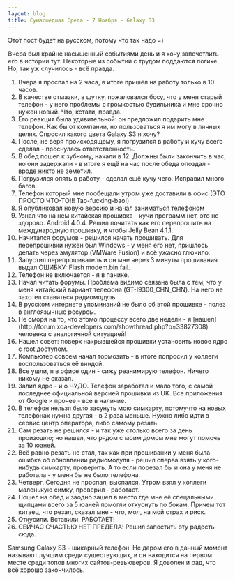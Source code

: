 ```yaml
---
layout: blog
title: Сумасшедшая Среда - 7 Ноября - Galaxy S3
---
```


Этот пост будет на русском, потому что так надо =)

Вчера был крайне насыщенный событиями день и я хочу запечетлить его в истории тут.
Некоторые из событий с трудом поддаются логике. Но, так уж случилось - всё правда.

<ol>
<li>Вчера я проспал на 2 часа, в итоге пришёл на работу только в 10 часов.</li>
<li>В качестве отмазки, в шутку, пожаловался босу, что у меня старый телефон - у него проблемы с громкостью будильника и мне срочно нужен новый. Что, кстати, правда. </li>
<li>Его реакция была удивительной: он предложил подарить мне телефон. Как бы от компании, но пользоваться я им могу в личных целях. Спросил какого цвета Galaxy S3 я хочу? </li> 
<li>После, не веря происходящему, я погрузился в работу и кучу всего сделал - проснулась ответственность. </li>
<li>В обед пошел к зубному, начали в 12. Должны были закончить в час, но они задержали - в итоге я ещё на час после обеда опоздал - вроде никто не земетил. </li>
<li>Погрузился опять в работу - сделал ещё кучу чего. Исправил много багов. </li>
<li>Телефон который мне пообещали утром уже доставили в офис (ЭТО ПРОСТО ЧТО-ТО!!! Tao-fucking-bao!) </li>
<li>Я опубликовал новую версию и начал заниматься телефоном </li>
<li>Узнал что на нем китайская прошивка - кучи программ нет, это не здорово. Android 4.0.4. Решил почитать как его перепрошить на международную прошивку, и чтобы Jelly Bean 4.1.1. </li>
<li>Начитался форумов - решился начать прошивать. Для перепрошивки нужен был Windows - у меня его нет, пришлось делать через эмулятор (VMWare Fusion) и всё ужасно глючило. </li>
<li>Запустил перепрошиватель и он мне через 3 минуты прошивания выдал ОШИБКУ: Flash modem.bin fail. </li>
<li>Телефон не включается - я в панике. </li>
<li>Начал читать форумы. Проблема видимо связана была с тем, что у меня китайский вариант телефона (GT-I9300_CHN_CHN). На него не захотел ставиться радиомодуль. </li>
<li>В русском интернете упоминаний не было об этой прошивке - полез в англоязычные ресурсы. </li>
<li>Не сморя на то, что этомо процессу всего две недели - я [нашел](http://forum.xda-developers.com/showthread.php?p=33827308) человека с аналогичной ситуацией! </li>
<li>Нашел совет: поверх накрывшейся прошивки установить новое ядро с root доступом. </li>
<li>Компьютер совсем начал тормозить - в итоге попросил у коллеги воспользоваться её виндой. </li>
<li>Все ушли, я в офисе один - сижу реанимирую телефон. Ничего никому не сказал. </li>
<li>Залил ядро - и о ЧУДО. Телефон заработал и мало того, с самой последнее официальной версией прошивки из UK. Все приложения от Google и прочее - все в наличие. </li>
<li>В телефон нельзя было засунуть мою симкарту, потомучто на новых телефонах нужна другая - в 2 раза меньше. Нужно либо идти в сервис центр оператора, либо самому резать. </li>
<li>Сам резать не решился - и так уже столько всего за день произошло; но нашел, что рядом с моим домом мне могут помочь за 10 юаней. </li>
<li>Всё равно резать не стал, так как при прошивании у меня была ошибка об обновлении радиомодуля - решил сперва взять у кого-нибудь симкарту, проверить. А то если порезал бы и она у меня не работала - у меня бы не было телефона. </li>
<li>Четверг. Сегодня не проспал, выспался. Утром взял у коллеги маленькую симку, проверил - работает. </li>
<li>Пошел на обед и заодно зашел в место где мне её спецальными щипцами всего за 5 юаней помогли откуснуть по бокам. Причем тот китаец, что резал, сказал мне - что, мол, на мой страх и риск. </li>
<li>Откусили. Вставили. РАБОТАЕТ! </li>
<li>СЕЙЧАС СЧАСТЬЮ НЕТ ПРЕДЕЛА! Решил запостить эту радость сюда. </li>
</ol>

Samsung Galaxy S3 - шикарный телефон. Не даром его в данный момент называют лучшим среди существующих, и он находится на первом месте среди топов многих сайтов-ревьюверов.
Я доволен и рад, что всё хорошо закончилось. 